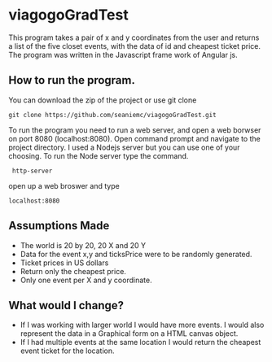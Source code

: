 # viagogoGradTest
This program takes a pair of x and y coordinates from the user and returns a list of the five closet events, with the data of id and cheapest ticket price.  
The program was written in the Javascript frame work of Angular js. 

## How to run the program. 
You can download the zip of the project or use git clone 
```
git clone https://github.com/seaniemc/viagogoGradTest.git
```
To run the program you need to run a web server, and open a web borwser on port 8080 (localhost:8080).
Open command prompt and navigate to the project directory. I used a Nodejs server but you can use one of your choosing.
To run the Node server type the command.
```
 http-server
 ```
 open up a web broswer and type 
 ```
 localhost:8080
 ```
 
 ## Assumptions Made
 + The world is 20 by 20, 20 X and 20 Y
 + Data for the event x,y and ticksPrice were to be randomly generated. 
 + Ticket prices in US dollars
 + Return only the cheapest price.
 + Only one event per X and y coordinate.
 
 ## What would I change?
 
 + If I was working with larger world I would have more events. I would also represent the data in a Graphical form on a
 HTML canvas object. 
 + If I had multiple events at the same location I would return the cheapest event ticket for the location. 
 
